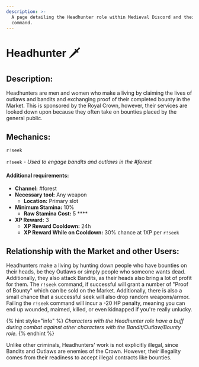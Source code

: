 ```yaml
---
description: >-
  A page detailing the Headhunter role within Medieval Discord and their seek
  command.
---
```


# Headhunter 🗡️

## Description:

Headhunters are men and women who make a living by claiming the lives of outlaws and bandits and exchanging proof of their completed bounty in the Market. This is sponsored by the Royal Crown, however, their services are looked down upon because they often take on bounties placed by the general public.

## Mechanics:

```javascript
r!seek
```

`r!seek` - _Used to engage bandits and outlaws in the \#forest_

#### Additional requirements:

* **Channel:** \#forest
* **Necessary tool:** Any weapon
  * **Location:** Primary slot
* **Minimum Stamina:** 10%
  * **Raw Stamina Cost:** 5 ****
* **XP Reward:** 3
  * **XP Reward Cooldown:** 24h
  * **XP Reward While on Cooldown:** 30% chance at 1XP per `r!seek`

## Relationship with the Market and other Users:

Headhunters make a living by hunting down people who have bounties on their heads, be they Outlaws or simply people who someone wants dead. Additionally, they also attack Bandits, as their heads also bring a lot of profit for them. The `r!seek` command, if successful will grant a number of "Proof of Bounty" which can be sold on the Market. Additionally, there is also a small chance that a successful seek will also drop random weapons/armor. Failing the `r!seek` command will incur a -20 HP penalty, meaning you can end up wounded, maimed, killed, or even kidnapped if you're really unlucky.

{% hint style="info" %}
_Characters with the Headhunter role have a buff during combat against other characters with the Bandit/Outlaw/Bounty role._
{% endhint %}

Unlike other criminals, Headhunters' work is not explicitly illegal, since Bandits and Outlaws are enemies of the Crown. However, their illegality comes from their readiness to accept illegal contracts like bounties.

